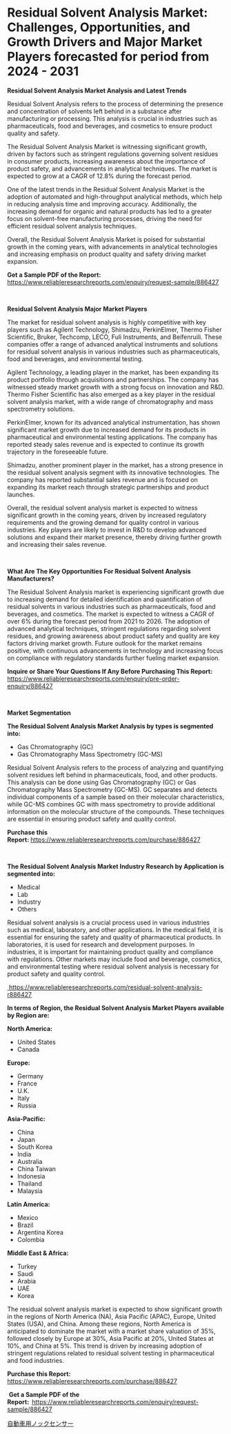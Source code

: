 <p><h1>Residual Solvent Analysis Market: Challenges, Opportunities, and Growth Drivers and Major Market Players forecasted for period from 2024 - 2031</h1></p><p><strong>Residual Solvent Analysis Market Analysis and Latest Trends</strong></p>
<p><p>Residual Solvent Analysis refers to the process of determining the presence and concentration of solvents left behind in a substance after manufacturing or processing. This analysis is crucial in industries such as pharmaceuticals, food and beverages, and cosmetics to ensure product quality and safety.</p><p>The Residual Solvent Analysis Market is witnessing significant growth, driven by factors such as stringent regulations governing solvent residues in consumer products, increasing awareness about the importance of product safety, and advancements in analytical techniques. The market is expected to grow at a CAGR of 12.8% during the forecast period.</p><p>One of the latest trends in the Residual Solvent Analysis Market is the adoption of automated and high-throughput analytical methods, which help in reducing analysis time and improving accuracy. Additionally, the increasing demand for organic and natural products has led to a greater focus on solvent-free manufacturing processes, driving the need for efficient residual solvent analysis techniques.</p><p>Overall, the Residual Solvent Analysis Market is poised for substantial growth in the coming years, with advancements in analytical technologies and increasing emphasis on product quality and safety driving market expansion.</p></p>
<p><strong>Get a Sample PDF of the Report:&nbsp;</strong> <a href="https://www.reliableresearchreports.com/enquiry/request-sample/886427">https://www.reliableresearchreports.com/enquiry/request-sample/886427</a></p>
<p>&nbsp;</p>
<p><strong>Residual Solvent Analysis Major Market Players</strong></p>
<p><p>The market for residual solvent analysis is highly competitive with key players such as Agilent Technology, Shimadzu, PerkinElmer, Thermo Fisher Scientific, Bruker, Techcomp, LECO, Fuli Instruments, and Beifenruili. These companies offer a range of advanced analytical instruments and solutions for residual solvent analysis in various industries such as pharmaceuticals, food and beverages, and environmental testing.</p><p>Agilent Technology, a leading player in the market, has been expanding its product portfolio through acquisitions and partnerships. The company has witnessed steady market growth with a strong focus on innovation and R&D. Thermo Fisher Scientific has also emerged as a key player in the residual solvent analysis market, with a wide range of chromatography and mass spectrometry solutions.</p><p>PerkinElmer, known for its advanced analytical instrumentation, has shown significant market growth due to increased demand for its products in pharmaceutical and environmental testing applications. The company has reported steady sales revenue and is expected to continue its growth trajectory in the foreseeable future.</p><p>Shimadzu, another prominent player in the market, has a strong presence in the residual solvent analysis segment with its innovative technologies. The company has reported substantial sales revenue and is focused on expanding its market reach through strategic partnerships and product launches.</p><p>Overall, the residual solvent analysis market is expected to witness significant growth in the coming years, driven by increased regulatory requirements and the growing demand for quality control in various industries. Key players are likely to invest in R&D to develop advanced solutions and expand their market presence, thereby driving further growth and increasing their sales revenue.</p></p>
<p>&nbsp;</p>
<p><strong>What Are The Key Opportunities For Residual Solvent Analysis Manufacturers?</strong></p>
<p><p>The Residual Solvent Analysis market is experiencing significant growth due to increasing demand for detailed identification and quantification of residual solvents in various industries such as pharmaceuticals, food and beverages, and cosmetics. The market is expected to witness a CAGR of over 6% during the forecast period from 2021 to 2026. The adoption of advanced analytical techniques, stringent regulations regarding solvent residues, and growing awareness about product safety and quality are key factors driving market growth. Future outlook for the market remains positive, with continuous advancements in technology and increasing focus on compliance with regulatory standards further fueling market expansion.</p></p>
<p><strong>Inquire or Share Your Questions If Any Before Purchasing This Report:</strong> <a href="https://www.reliableresearchreports.com/enquiry/pre-order-enquiry/886427">https://www.reliableresearchreports.com/enquiry/pre-order-enquiry/886427</a></p>
<p>&nbsp;</p>
<p><strong>Market Segmentation</strong></p>
<p><strong>The Residual Solvent Analysis Market Analysis by types is segmented into:</strong></p>
<p><ul><li>Gas Chromatography (GC)</li><li>Gas Chromatography Mass Spectrometry (GC-MS)</li></ul></p>
<p><p>Residual Solvent Analysis refers to the process of analyzing and quantifying solvent residues left behind in pharmaceuticals, food, and other products. This analysis can be done using Gas Chromatography (GC) or Gas Chromatography Mass Spectrometry (GC-MS). GC separates and detects individual components of a sample based on their molecular characteristics, while GC-MS combines GC with mass spectrometry to provide additional information on the molecular structure of the compounds. These techniques are essential in ensuring product safety and quality control.</p></p>
<p><strong>Purchase this Report:&nbsp;</strong><a href="https://www.reliableresearchreports.com/purchase/886427">https://www.reliableresearchreports.com/purchase/886427</a></p>
<p>&nbsp;</p>
<p><strong>The Residual Solvent Analysis Market Industry Research by Application is segmented into:</strong></p>
<p><ul><li>Medical</li><li>Lab</li><li>Industry</li><li>Others</li></ul></p>
<p><p>Residual solvent analysis is a crucial process used in various industries such as medical, laboratory, and other applications. In the medical field, it is essential for ensuring the safety and quality of pharmaceutical products. In laboratories, it is used for research and development purposes. In industries, it is important for maintaining product quality and compliance with regulations. Other markets may include food and beverage, cosmetics, and environmental testing where residual solvent analysis is necessary for product safety and quality control.</p></p>
<p><a href="https://www.reliableresearchreports.com/residual-solvent-analysis-r886427">&nbsp;https://www.reliableresearchreports.com/residual-solvent-analysis-r886427</a></p>
<p><strong>In terms of Region, the Residual Solvent Analysis Market Players available by Region are:</strong></p>
<p>
    <p> <strong> North America: </strong>
        <ul>
            <li>United States</li>
            <li>Canada</li>
        </ul>
        </p> 
    <p> <strong> Europe: </strong>
        <ul>
            <li>Germany</li>
            <li>France</li>
            <li>U.K.</li>
            <li>Italy</li>
            <li>Russia</li>
        </ul>
        </p> 
    <p> <strong> Asia-Pacific: </strong>
        <ul>
            <li>China</li>
            <li>Japan</li>
            <li>South Korea</li>
            <li>India</li>
            <li>Australia</li>
            <li>China Taiwan</li>
            <li>Indonesia</li>
            <li>Thailand</li>
            <li>Malaysia</li>
        </ul>
        </p> 
    <p> <strong> Latin America: </strong>
        <ul>
            <li>Mexico</li>
            <li>Brazil</li>
            <li>Argentina Korea</li>
            <li>Colombia</li>
        </ul>
        </p> 
    <p> <strong> Middle East & Africa: </strong>
        <ul>
            <li>Turkey</li>
            <li>Saudi</li>
            <li>Arabia</li>
            <li>UAE</li>
            <li>Korea</li>
        </ul>
    </p>
    </p>
<p><p>The residual solvent analysis market is expected to show significant growth in the regions of North America (NA), Asia Pacific (APAC), Europe, United States (USA), and China. Among these regions, North America is anticipated to dominate the market with a market share valuation of 35%, followed closely by Europe at 30%, Asia Pacific at 20%, United States at 10%, and China at 5%. This trend is driven by increasing adoption of stringent regulations related to residual solvent testing in pharmaceutical and food industries.</p></p>
<p><strong>Purchase this Report: </strong><a href="https://www.reliableresearchreports.com/purchase/886427">https://www.reliableresearchreports.com/purchase/886427</a></p>
<p>&nbsp;<strong>Get a Sample PDF of the Report:&nbsp;&nbsp;</strong><a href="https://www.reliableresearchreports.com/enquiry/request-sample/886427">https://www.reliableresearchreports.com/enquiry/request-sample/886427</a></p>
<p><strong></strong></p>
<p><p><a href="https://github.com/oqoeusbvpadwjs08/Market-Research-Report-List-1/blob/main/539662322421.md">自動車用ノックセンサー</a></p></p>